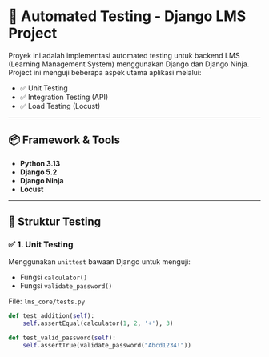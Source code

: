 # 🧪 Automated Testing - Django LMS Project

Proyek ini adalah implementasi automated testing untuk backend LMS (Learning Management System) menggunakan Django dan Django Ninja. Project ini menguji beberapa aspek utama aplikasi melalui:

- ✅ Unit Testing
- ✅ Integration Testing (API)
- ✅ Load Testing (Locust)

---

## 📦 Framework & Tools

- **Python 3.13**
- **Django 5.2**
- **Django Ninja**
- **Locust**

---

## 🚀 Struktur Testing

### ✅ 1. Unit Testing

Menggunakan `unittest` bawaan Django untuk menguji:

- Fungsi `calculator()`  
- Fungsi `validate_password()`

File: `lms_core/tests.py`

```python
def test_addition(self):
    self.assertEqual(calculator(1, 2, '+'), 3)

def test_valid_password(self):
    self.assertTrue(validate_password("Abcd1234!"))
